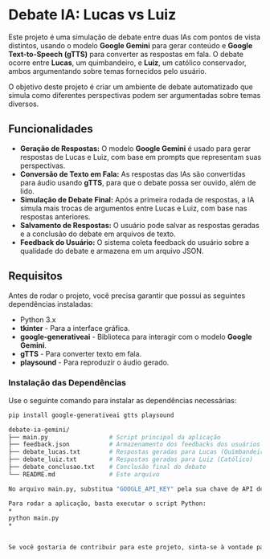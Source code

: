 # Debate IA: Lucas vs Luiz

Este projeto é uma simulação de debate entre duas IAs com pontos de vista distintos, usando o modelo **Google Gemini** para gerar conteúdo e **Google Text-to-Speech (gTTS)** para converter as respostas em fala. O debate ocorre entre **Lucas**, um quimbandeiro, e **Luiz**, um católico conservador, ambos argumentando sobre temas fornecidos pelo usuário.

O objetivo deste projeto é criar um ambiente de debate automatizado que simula como diferentes perspectivas podem ser argumentadas sobre temas diversos.

## Funcionalidades

- **Geração de Respostas:** O modelo **Google Gemini** é usado para gerar respostas de Lucas e Luiz, com base em prompts que representam suas perspectivas.
- **Conversão de Texto em Fala:** As respostas das IAs são convertidas para áudio usando **gTTS**, para que o debate possa ser ouvido, além de lido.
- **Simulação de Debate Final:** Após a primeira rodada de respostas, a IA simula mais trocas de argumentos entre Lucas e Luiz, com base nas respostas anteriores.
- **Salvamento de Respostas:** O usuário pode salvar as respostas geradas e a conclusão do debate em arquivos de texto.
- **Feedback do Usuário:** O sistema coleta feedback do usuário sobre a qualidade do debate e armazena em um arquivo JSON.

## Requisitos

Antes de rodar o projeto, você precisa garantir que possui as seguintes dependências instaladas:

- Python 3.x
- **tkinter** - Para a interface gráfica.
- **google-generativeai** - Biblioteca para interagir com o modelo **Google Gemini**.
- **gTTS** - Para converter texto em fala.
- **playsound** - Para reproduzir o áudio gerado.

### Instalação das Dependências

Use o seguinte comando para instalar as dependências necessárias:

```bash
pip install google-generativeai gtts playsound

debate-ia-gemini/
├── main.py                 # Script principal da aplicação
├── feedback.json           # Armazenamento dos feedbacks dos usuários
├── debate_lucas.txt        # Respostas geradas para Lucas (Quimbandeiro)
├── debate_luiz.txt         # Respostas geradas para Luiz (Católico)
├── debate_conclusao.txt    # Conclusão final do debate
└── README.md               # Este arquivo

No arquivo main.py, substitua "GOOGLE_API_KEY" pela sua chave de API do Google Gemini:

Para rodar a aplicação, basta executar o script Python:
*
python main.py
*


Se você gostaria de contribuir para este projeto, sinta-se à vontade para abrir uma issue ou enviar um pull request. Toda contribuição é bem-vinda!
